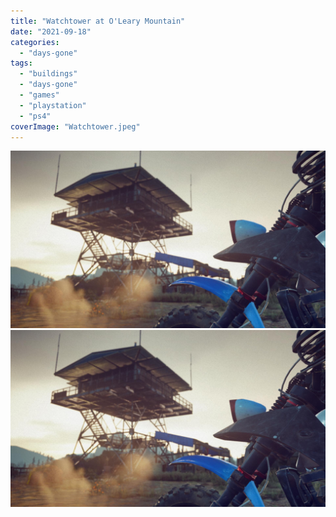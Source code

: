 ```yaml
---
title: "Watchtower at O'Leary Mountain"
date: "2021-09-18"
categories: 
  - "days-gone"
tags: 
  - "buildings"
  - "days-gone"
  - "games"
  - "playstation"
  - "ps4"
coverImage: "Watchtower.jpeg"
---
```


[![](images/Watchtower.jpeg)](images/Watchtower.jpeg)
[![](images/Watchtower.jpeg)](images/Watchtower.jpeg)

